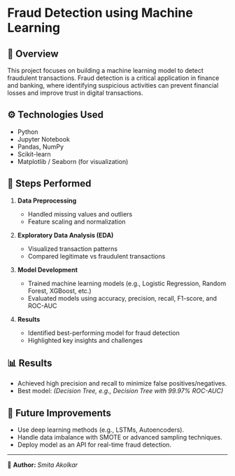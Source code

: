 # Fraud Detection using Machine Learning

## 📌 Overview
This project focuses on building a machine learning model to detect fraudulent transactions. Fraud detection is a critical application in finance and banking, where identifying suspicious activities can prevent financial losses and improve trust in digital transactions.

## ⚙️ Technologies Used
- Python
- Jupyter Notebook
- Pandas, NumPy
- Scikit-learn
- Matplotlib / Seaborn (for visualization)

## 🚀 Steps Performed
1. **Data Preprocessing**  
   - Handled missing values and outliers  
   - Feature scaling and normalization  

2. **Exploratory Data Analysis (EDA)**  
   - Visualized transaction patterns  
   - Compared legitimate vs fraudulent transactions  

3. **Model Development**  
   - Trained machine learning models (e.g., Logistic Regression, Random Forest, XGBoost, etc.)  
   - Evaluated models using accuracy, precision, recall, F1-score, and ROC-AUC  

4. **Results**  
   - Identified best-performing model for fraud detection  
   - Highlighted key insights and challenges  

## 📊 Results
- Achieved high precision and recall to minimize false positives/negatives.  
- Best model: *(Decision Tree, e.g., Decision Tree with 99.97% ROC-AUC)*  

## 🔮 Future Improvements
- Use deep learning methods (e.g., LSTMs, Autoencoders).  
- Handle data imbalance with SMOTE or advanced sampling techniques.  
- Deploy model as an API for real-time fraud detection.  


---
👤 **Author:** *Smita Akolkar*  
